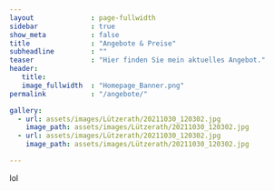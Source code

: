 ```yaml
---
layout              : page-fullwidth
sidebar             : true
show_meta           : false
title               : "Angebote & Preise"
subheadline         : ""
teaser              : "Hier finden Sie mein aktuelles Angebot."
header:
   title: 
   image_fullwidth  : "Homepage_Banner.png"
permalink           : "/angebote/"

gallery:
  - url: assets/images/Lützerath/20211030_120302.jpg
    image_path: assets/images/Lützerath/20211030_120302.jpg
  - url: assets/images/Lützerath/20211030_120302.jpg
    image_path: assets/images/Lützerath/20211030_120302.jpg

---
```


lol
